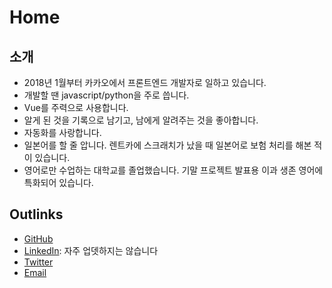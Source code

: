 # Home

## 소개

- 2018년 1월부터 카카오에서 프론트엔드 개발자로 일하고 있습니다.
- 개발할 땐 javascript/python을 주로 씁니다.
- Vue를 주력으로 사용합니다.
- 알게 된 것을 기록으로 남기고, 남에게 알려주는 것을 좋아합니다.
- 자동화를 사랑합니다.
- 일본어를 할 줄 압니다. 렌트카에 스크래치가 났을 때 일본어로 보험 처리를 해본 적이 있습니다.
- 영어로만 수업하는 대학교를 졸업했습니다. 기말 프로젝트 발표용 이과 생존 영어에 특화되어 있습니다.

## Outlinks

- [GitHub](https://github.com/znagadeon)
- [LinkedIn](https://www.linkedin.com/in/kim-songhyun/): 자주 업뎃하지는 않습니다
- [Twitter](https://twitter.com/znagadeon)
- [Email](mailto:yeonmu4121@gmail.com)
